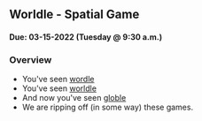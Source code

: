 ## Worldle - Spatial Game
#### Due: 03-15-2022 (Tuesday @ 9:30 a.m.)


### Overview

- You've seen [wordle](https://www.nytimes.com/games/wordle/index.html)
- You've seen  [worldle](https://worldle.teuteuf.fr/)
- And now you've seen [globle](https://globle-game.com/)
- We are ripping off (in some way) these games.





